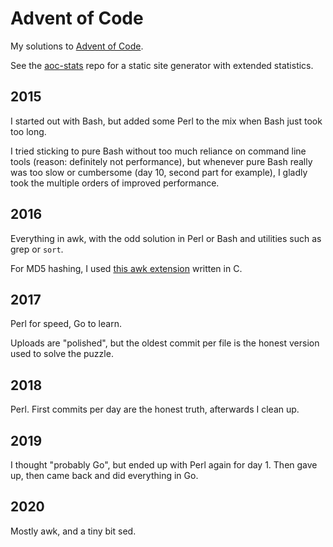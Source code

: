 # Advent of Code

My solutions to [Advent of Code](https://adventofcode.com).

See the [aoc-stats](https://github.com/bewuethr/aoc-stats) repo for a static
site generator with extended statistics.

## 2015

I started out with Bash, but added some Perl to the mix when Bash just took too
long.

I tried sticking to pure Bash without too much reliance on command line tools
(reason: definitely not performance), but whenever pure Bash really was too
slow or cumbersome (day 10, second part for example), I gladly took the
multiple orders of improved performance.

## 2016

Everything in awk, with the odd solution in Perl or Bash and utilities such as
grep or `sort`.

For MD5 hashing, I used [this awk
extension](http://git.codu.in/sup/gawk-extensions) written in C.

## 2017

Perl for speed, Go to learn.

Uploads are "polished", but the oldest commit per file is the honest version
used to solve the puzzle.

## 2018

Perl. First commits per day are the honest truth, afterwards I clean up.

## 2019

I thought "probably Go", but ended up with Perl again for day 1. Then gave up,
then came back and did everything in Go.

## 2020

Mostly awk, and a tiny bit sed.
